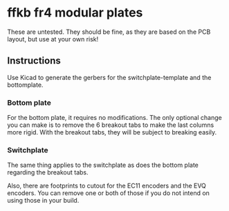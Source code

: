 # ffkb fr4 modular plates

These are untested. They should be fine, as they are based on the PCB layout, but use at your own risk!

## Instructions

Use Kicad to generate the gerbers for the switchplate-template and the bottomplate.

### Bottom plate

For the bottom plate, it requires no modifications. The only optional change you can make is to remove the 6 breakout tabs to make the last columns more rigid. With the breakout tabs, they will be subject to breaking easily.

### Switchplate

The same thing applies to the switchplate as does the bottom plate regarding the breakout tabs.

Also, there are footprints to cutout for the EC11 encoders and the EVQ encoders. You can remove one or both of those if you do not intend on using those in your build.